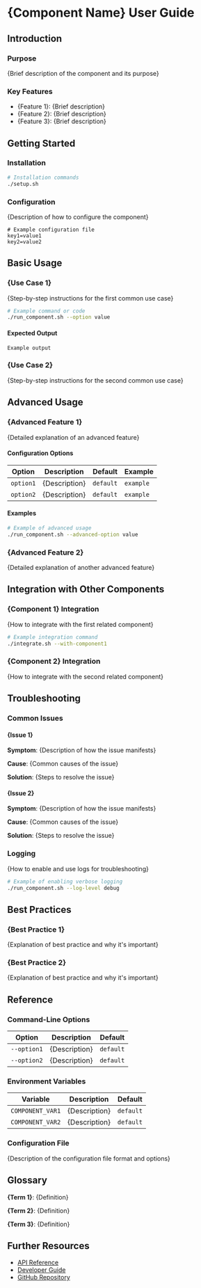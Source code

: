 # {Component Name} User Guide

## Introduction

### Purpose

{Brief description of the component and its purpose}

### Key Features

- {Feature 1}: {Brief description}
- {Feature 2}: {Brief description}
- {Feature 3}: {Brief description}

## Getting Started

### Installation

```bash
# Installation commands
./setup.sh
```

### Configuration

{Description of how to configure the component}

```
# Example configuration file
key1=value1
key2=value2
```

## Basic Usage

### {Use Case 1}

{Step-by-step instructions for the first common use case}

```bash
# Example command or code
./run_component.sh --option value
```

#### Expected Output

```
Example output
```

### {Use Case 2}

{Step-by-step instructions for the second common use case}

## Advanced Usage

### {Advanced Feature 1}

{Detailed explanation of an advanced feature}

#### Configuration Options

| Option | Description | Default | Example |
|--------|-------------|---------|---------|
| `option1` | {Description} | `default` | `example` |
| `option2` | {Description} | `default` | `example` |

#### Examples

```bash
# Example of advanced usage
./run_component.sh --advanced-option value
```

### {Advanced Feature 2}

{Detailed explanation of another advanced feature}

## Integration with Other Components

### {Component 1} Integration

{How to integrate with the first related component}

```bash
# Example integration command
./integrate.sh --with-component1
```

### {Component 2} Integration

{How to integrate with the second related component}

## Troubleshooting

### Common Issues

#### {Issue 1}

**Symptom**: {Description of how the issue manifests}

**Cause**: {Common causes of the issue}

**Solution**: {Steps to resolve the issue}

#### {Issue 2}

**Symptom**: {Description of how the issue manifests}

**Cause**: {Common causes of the issue}

**Solution**: {Steps to resolve the issue}

### Logging

{How to enable and use logs for troubleshooting}

```bash
# Example of enabling verbose logging
./run_component.sh --log-level debug
```

## Best Practices

### {Best Practice 1}

{Explanation of best practice and why it's important}

### {Best Practice 2}

{Explanation of best practice and why it's important}

## Reference

### Command-Line Options

| Option | Description | Default |
|--------|-------------|---------|
| `--option1` | {Description} | `default` |
| `--option2` | {Description} | `default` |

### Environment Variables

| Variable | Description | Default |
|----------|-------------|---------|
| `COMPONENT_VAR1` | {Description} | `default` |
| `COMPONENT_VAR2` | {Description} | `default` |

### Configuration File

{Description of the configuration file format and options}

## Glossary

**{Term 1}**: {Definition}

**{Term 2}**: {Definition}

**{Term 3}**: {Definition}

## Further Resources

- [API Reference](./api_reference.md)
- [Developer Guide](./developer_guide.md)
- [GitHub Repository](https://github.com/path/to/repo)